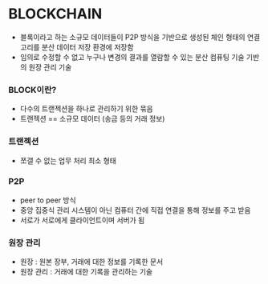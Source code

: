 # BLOCKCHAIN

- 블록이라고 하는 소규모 데이터들이 P2P 방식을 기반으로 생성된 체인 형태의 연결고리를 분산 데이터 저장 환경에 저장함
- 임의로 수정할 수 없고 누구나 변경의 결과를 열람할 수 있는 분산 컴퓨팅 기술 기반의 원장 관리 기술

### BLOCK이란?
- 다수의 트랜젝션을 하나로 관리하기 위한 묶음
- 트랜젝션 == 소규모 데이터 (송금 등의 거래 정보)

### 트랜젝션
- 쪼갤 수 없는 업무 처리 최소 형태

### P2P
- peer to peer 방식
- 중앙 집중식 관리 시스템이 아닌 컴퓨터 간에 직접 연결을 통해 정보를 주고 받음
- 서로가 서로에게 클라이언트이며 서버가 됨

### 원장 관리
- 원장 : 원본 장부, 거래에 대한 정보를 기록한 문서
- 원장 관리 : 거래에 대한 기록을 관리하는 기술